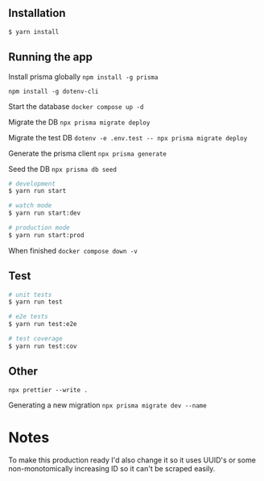 ## Installation

```bash
$ yarn install
```

## Running the app

Install prisma globally
`npm install -g prisma`

`npm install -g dotenv-cli`

Start the database
`docker compose up -d`

Migrate the DB
`npx prisma migrate deploy`

Migrate the test DB
`dotenv -e .env.test -- npx prisma migrate deploy`

Generate the prisma client
`npx prisma generate`

Seed the DB
`npx prisma db seed`

```bash
# development
$ yarn run start

# watch mode
$ yarn run start:dev

# production mode
$ yarn run start:prod
```

When finished
`docker compose down -v`

## Test

```bash
# unit tests
$ yarn run test

# e2e tests
$ yarn run test:e2e

# test coverage
$ yarn run test:cov
```

## Other

`npx prettier --write .`

Generating a new migration
`npx prisma migrate dev --name`

# Notes

To make this production ready I'd also change it so it uses UUID's or some non-monotomically increasing ID so it can't be scraped easily.
